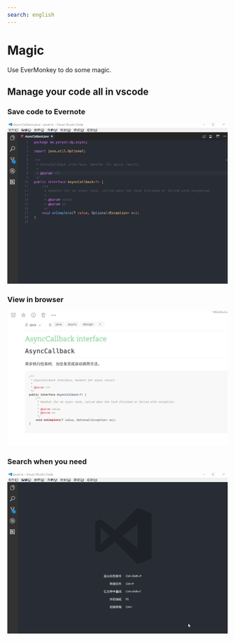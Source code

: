 ```yaml
---
search: english
---
```


# Magic

Use EverMonkey to do some magic.

## Manage your code all in vscode

### Save code to Evernote

![code](./assets/code.gif)

### View in browser

![result](./assets/result.png)

### Search when you need

![search](./assets/search.gif)